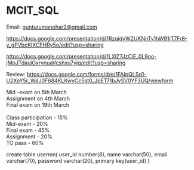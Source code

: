 # MCIT_SQL

Email: gunturumanohar2@gmail.com

https://docs.google.com/presentation/d/1RzqidyW2UKNnTy1hW91rT7Fr8-y_gPVbcKIXCFHRy5o/edit?usp=sharing

https://docs.google.com/presentation/d/1LXlZ7JzCiE_0L9oo-jMpJTdauiGxrynuaVcshxu7yjg/edit?usp=sharing

Review:
https://docs.google.com/forms/d/e/1FAIpQLSd1-U2XoY5r_WdJ0F684KLKwyCc5st0_JpET71bJySV0YF3UQ/viewform

Mid -exam on 5th March  
Assignment on 4th March  
Final exam on 19th March  
<br>
Class participation - 15%  
Mid-exam - 20%  
Final exam - 45%  
Assignment - 20%   
TO pass - 60%  


create table usermn(
   user_id number(8),
   name varchar(50),
   email varchar(70),
   password varchar(20),
   primary key(user_id)
)

